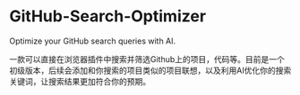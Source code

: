 # GitHub-Search-Optimizer
Optimize your GitHub search queries with AI.

一款可以直接在浏览器插件中搜索并筛选Github上的项目，代码等。目前是一个初级版本，后续会添加和你搜索的项目类似的项目联想，以及利用AI优化你的搜索关键词，让搜索结果更加符合你的预期。
